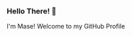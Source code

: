 ### Hello There! 👋

I'm Mase! Welcome to my GitHub Profile

<!--
**maseomoruyi/maseomoruyi** is a ✨ _special_ ✨ repository because its `README.md` (this file) appears on your GitHub profile.

- How to reach me: mase.omoruyi@hotmail.co.uk
- Fun fact: I am currently switching careeers from a Scientific Background to Tech as a Data Analyst
- I got into the world of tech through a Bootcamp! I went from 0 knowledge in tech to acquiring so much knowledge!
-->
